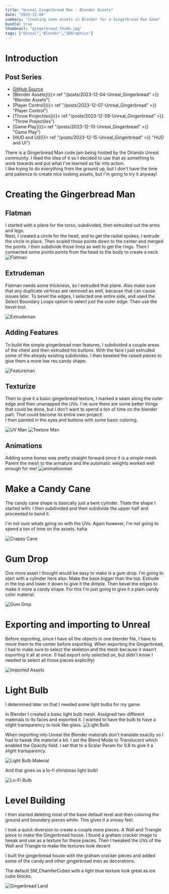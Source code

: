 ```yaml
---
title: "Unreal Gingerbread Man - Blender Assets"
date: "2023-12-04"
summary: "Creating some assets in Blender for a Gingerbread Man Game"
bundle: true
thumbnail: "gingerbread_thumb.jpg"
tags: ["Unreal","Blender","3DGraphics"]
---
```

# Introduction
## Post Series
- [GitHub Source](https://github.com/Corey255A1/Unreal-GingerbreadMan/)
- [Blender Assets]({{< ref "/posts/2023-12-04-Unreal_Gingerbread" >}} "Blender Assets")
- [Player Control]({{< ref "/posts/2023-12-07-Unreal_Gingerbread" >}} "Player Control")
- [Throw Projectiles]({{< ref "/posts/2023-12-09-Unreal_Gingerbread" >}} "Throw Projectiles")
- [Game Play]({{< ref "/posts/2023-12-10-Unreal_Gingerbread" >}} "Game Play")
- [HUD and UI]({{< ref "/posts/2023-12-15-Unreal_Gingerbread" >}} "HUD and UI")

There is a Gingerbread Man code jam being hosted by the Orlando Unreal community. I liked the idea of it so I decided to use that as something to work towards and put what I've learned so far into action.  
I like trying to do everything from the ground up, but I don't have the time and patience to create nice looking assets, but I'm going to try it anyway!

# Creating the Gingerbread Man
## Flatman
I started with a plane for the torso, subdivided, then extruded out the arms and legs.  
Next, I created a circle for the head, and to get the radial spokes, I extrude the circle in place. Then scaled those points down to the center and merged the points. I then subdivide those lines as well to get the rings. Then I connected some points points from the head to the body to create a neck.
![Flatman](flatman.png)

## Extrudeman
Flatman needs some thickness, so I extruded that plane. Also make sure that any duplicate vertices are removed as well, because that can cause issues later.
To bevel the edges, I selected one entire side, and used the Select Boundary Loops option to select just the outer edge. Then use the bevel tool.

![Extrudeman](extrudeman.png)

## Adding Features
To build the simple gingerbread man features, I subdivided a couple areas of the chest and then extruded his buttons. With the face I just extruded some of the already existing subdivides. I then beveled the raised pieces to give them a more low res candy shape.

![Featureman](featureman.png)

## Texturize
Then to give it a basic gingerbread texture, I marked a seam along the outer edge and then unwrapped the UVs. I've sure there are some better things that could be done, but I don't want to spend a ton of time on the blender part. That could become its entire own project!  
I then painted in the eyes and buttons with some basic coloring.

![UV Man](uv_man.png)
![Texture Man](textureman.png)

## Animations
Adding some bones was pretty straight forward since it is a simple mesh. Parent the mesh to the armature and the automatic weights worked well enough for me!
![animationman](animationman.png)

# Make a Candy Cane
The candy cane shape is basically just a bent cylinder. Thats the shape I started with. I then subdivided and then subdivide the upper half and proceeded to bend it.

I'm not sure whats going on with the UVs. Again however, I'm not going to spend a ton of time on the assets. haha

![Crappy Cane](crappycane.png)

# Gum Drop
One more asset I thought would be easy to make is a gum drop.
I'm going to start with a cylinder here also. Make the base bigger than the top. Extrude in the top and lower it down to give it the dimple. Then bevel the edges to make it more a candy shape. For this I'm just going to give it a plain candy color material.

![Gum Drop](gumdrop.png)


# Exporting and importing to Unreal
Before exporting, since I have all the objects in one blender file, I have to move them to the center before exporting.
When exporting the Gingerbread, I had to make sure to select the skeleton and the mesh because it wasn't exporting it all at once. (I had export only selected on, but didn't know I needed to select all those pieces explicitly)

![Imported Assets](imported_assets.png)


# Light Bulb
I determined later on that I needed some light bulbs for my game.

In Blender I created a basic light bulb mesh. Assigned two different materials to its faces and exported it. I wanted to have the bulb to have a slight transparency to look like glass.
![Light Bulb](lightbulb.png)

When importing into Unreal the Blender materials don't translate exactly so I had to tweak the material a bit. I set the Blend Mode to Translucent which enabled the Opacity field. I set that to a Scalar Param for 0.8 to give it a slight transparency.

![Light Bulb Material](light_bulb_material.png)

And that gives us a lo-fi christmas light bulb!

![Lo-Fi Bulb](lofi_bulb.png)


# Level Building
I then started deleting most of the base default level and then coloring the ground and boundary pieces white. This gives it a snowy feel.

I took a quick diversion to create a couple more pieces. A Wall and Triangle piece to make the Gingerbread house. I found a graham cracker image to tweak and use as a texture for these pieces. Then I tweaked the UVs of the Wall and Triangle to make the textures look decent

I built the gingerbread house with the graham cracker pieces and added some of the candy and other gingerbread men as decorations.

The default SM_ChamferCubes with a light blue texture look great as ice cube blocks.

![Gingerbread Land](gingerbread_land.png)
